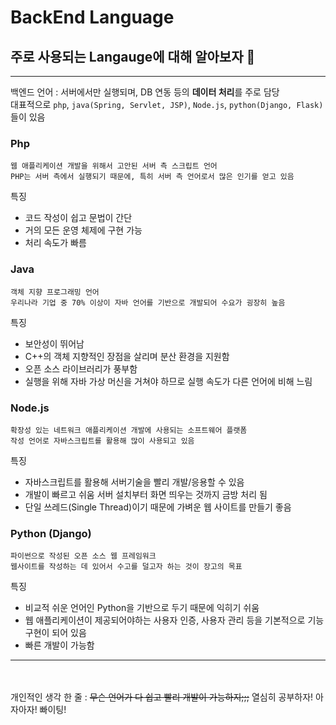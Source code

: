 # BackEnd Language 

## 주로 사용되는 Langauge에 대해 알아보자 🔎   
---

백엔드 언어 :  서버에서만 실행되며, DB 연동 등의 **데이터 처리**를 주로 담당    
대표적으로 ```php```, ```java(Spring, Servlet, JSP)```, ```Node.js```, ```python(Django, Flask)``` 들이 있음 


### Php
```
웹 애플리케이션 개발을 위해서 고안된 서버 측 스크립트 언어  
PHP는 서버 측에서 실행되기 때문에, 특히 서버 측 언어로서 많은 인기를 얻고 있음
```
특징   
 * 코드 작성이 쉽고 문법이 간단   
 * 거의 모든 운영 체제에 구현 가능
 * 처리 속도가 빠름


  
### Java
```
객체 지향 프로그래밍 언어    
우리나라 기업 중 70% 이상이 자바 언어를 기반으로 개발되어 수요가 굉장히 높음
```
특징    
  * 보안성이 뛰어남
  * C++의 객체 지향적인 장점을 살리며 분산 환경을 지원함
  * 오픈 소스 라이브러리가 풍부함
  * 실행을 위해 자바 가상 머신을 거쳐야 하므로 실행 속도가 다른 언어에 비해 느림



### Node.js
```
확장성 있는 네트워크 애플리케이션 개발에 사용되는 소프트웨어 플랫폼    
작성 언어로 자바스크립트를 활용해 많이 사용되고 있음
```
특징
  * 자바스크립트를 활용해 서버기술을 빨리 개발/응용할 수 있음
  * 개발이 빠르고 쉬움 서버 설치부터 화면 띄우는 것까지 금방 처리 됨
  * 단일 쓰레드(Single Thread)이기 때문에 가벼운 웹 사이트를 만들기 좋음
  
  
### Python (Django)
```
파이썬으로 작성된 오픈 소스 웹 프레임워크  
웹사이트를 작성하는 데 있어서 수고를 덜고자 하는 것이 장고의 목표
```
특징
  * 비교적 쉬운 언어인 Python을 기반으로 두기 때문에 익히기 쉬움
  * 웹 애플리케이션이 제공되어야하는 사용자 인증, 사용자 관리 등을 기본적으로 기능 구현이 되어 있음
  * 빠른 개발이 가능함
  
  
---
<br><br>
개인적인 생각 한 줄 : ~~무슨 언어가 다 쉽고 빨리 개발이 가능하지;;;~~ 열심히 공부하자! 아자아자! 빠이팅!
  

